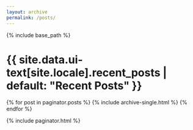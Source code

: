 ```yaml
---
layout: archive
permalink: /posts/
---
```


{% include base_path %}

# {{ site.data.ui-text[site.locale].recent_posts | default: "Recent Posts" }}

{% for post in paginator.posts %}
  {% include archive-single.html %}
{% endfor %}

{% include paginator.html %}